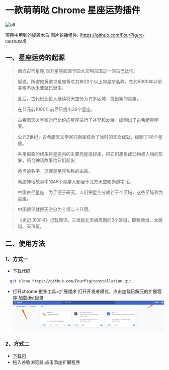 # 一款萌萌哒 Chrome 星座运势插件
![alt](./pic/constellation.gif)

项目中用到的旋转木马 图片轮播组件: (https://github.com/FourPig/rc-carrousel)

## 一、星座运势的起源
>  西方古代星座,西方星座起源于四大文明古国之一的古巴比伦。

>  据说，所谓的黄道12星座等总共有20个以上的星座名称，在约5000年以前美索不达米亚就已诞生。

>  此后，古代巴比伦人继续将天空分为许多区域，提出新的星座。

>  在公元前1000年前后已提出30个星座。　

>  古希腊天文学家对巴比伦的星座进行了补充和发展，编制出了古希腊星座表。

>  公元2世纪，古希腊天文学家托勒密综合了当时的天文成就，编制了48个星座。

>  并用假象的线条将星座内的主要亮星连起来，把它们想象成动物或人物的形象，结合神话故事给它们起出

>  适当的名字，这就是星座名称的由来。

>  希腊神话故事中的48个星座大都居于北方天空和赤道南北。

>  中国古代星座　为了便于研究，人们把星空分成若干个区域，这些区域称为星座。

>  中国很早就把天空分为三垣二十八宿。

> 《史记·天官书》记载颇详。三垣是北天极周围的3个区域，即紫微垣、太微垣、天市垣。

## 二、使用方法

### 1、方式一
* 下载代码
```bash
  git clone https://github.com/FourPig/constellation.git

```

* 打开chrome 更多工具>扩展程序 打开开发者模式，点击加载已解压的扩展程序 加载dist目录·
![alt](./pic/chrome插件使用.png)

### 2、方式二
* <a href="./constellation.crx">下载包</a>
* 拖入谷歌浏览器,点击添加扩展程序

